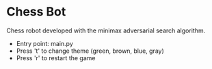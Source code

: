 # Chess Bot
Chess robot developed with the minimax adversarial search algorithm.

- Entry point: main.py
- Press 't' to change theme (green, brown, blue, gray)
- Press 'r' to restart the game
